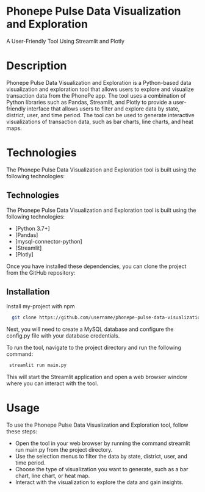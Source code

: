 
# Phonepe Pulse Data Visualization and Exploration

A User-Friendly Tool Using Streamlit and Plotly

# Description

Phonepe Pulse Data Visualization and Exploration is a Python-based data visualization and exploration tool that allows users to explore and visualize transaction data from the PhonePe app. The tool uses a combination of Python libraries such as Pandas, Streamlit, and Plotly to provide a user-friendly interface that allows users to filter and explore data by state, district, user, and time period. The tool can be used to generate interactive visualizations of transaction data, such as bar charts, line charts, and heat maps.

# Technologies

The Phonepe Pulse Data Visualization and Exploration tool is built using the following technologies:


## Technologies
The Phonepe Pulse Data Visualization and Exploration tool is built using the following technologies:

 - [Python 3.7+]
 - [Pandas]
 - [mysql-connector-python]
 - [Streamlit]
 - [Plotly]

Once you have installed these dependencies, you can clone the project from the GitHub repository:



## Installation

Install my-project with npm

```bash
  git clone https://github.com/username/phonepe-pulse-data-visualization.git

```
Next, you will need to create a MySQL database and configure the config.py file with your database credentials.

To run the tool, navigate to the project directory and run the following command:

```bash
 streamlit run main.py

```
This will start the Streamlit application and open a web browser window where you can interact with the tool.

# Usage

To use the Phonepe Pulse Data Visualization and Exploration tool, follow these steps:

 - Open the tool in your web browser by running the command streamlit run main.py from the project directory.
 - Use the selection menus to filter the data by state, district, user, and time period.
 - Choose the type of visualization you want to generate, such as a bar chart, line chart, or heat map.
 - Interact with the visualization to explore the data and gain insights.
